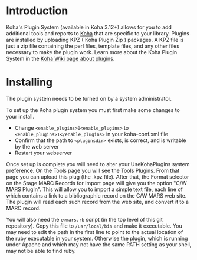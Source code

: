 # Introduction

Koha's Plugin System (available in Koha 3.12+) allows for you to add
additional tools and reports to [Koha](http://koha-community.org) that
are specific to your library. Plugins are installed by uploading KPZ (
Koha Plugin Zip ) packages. A KPZ file is just a zip file containing
the perl files, template files, and any other files necessary to make
the plugin work. Learn more about the Koha Plugin System in the
[Koha Wiki page about plugins](https://wiki.koha-community.org/wiki/Koha_plugins).

# Installing

The plugin system needs to be turned on by a system administrator.

To set up the Koha plugin system you must first make some changes to your install.

* Change `<enable_plugins>0<enable_plugins>` to `<enable_plugins>1</enable_plugins>` in your koha-conf.xml file
* Confirm that the path to `<pluginsdir>` exists, is correct, and is writable by the web server
* Restart your webserver

Once set up is complete you will need to alter your UseKohaPlugins
system preference.  On the Tools page you will see the Tools Plugins.
From that page you can upload this plug (the .kpz file).  After that,
the Format selector on the Stage MARC Records for Import page will
give you the option "C/W MARS PlugIn".  This will allow you to import
a simple text file, each line of which contains a link to a bibliographic
record on the C/W MARS web site.  The plugin will read each such record
from the web site, and convert it to a MARC record.

You will also need the `cwmars.rb` script (in the top level of this
git repository).  Copy this file to `/usr/local/bin` and make it
executable.  You may need to edit the path in the first line to point
to the actual location of the ruby executable in your system.
Otherwise the plugin, which is running under Apache and which may not
have the same PATH setting as your shell, may not be able to find
ruby.
